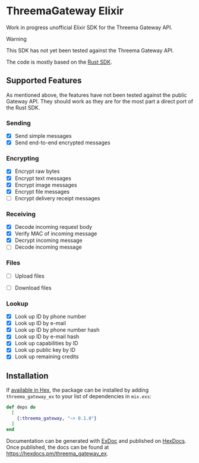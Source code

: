 # ThreemaGateway Elixir

Work in progress unofficial Elixir SDK for the Threema Gateway API.

> [!WARNING]
> This SDK has not yet been tested against the Threema Gateway API.

The code is mostly based on the [Rust SDK](https://github.com/dbrgn/threema-gateway-rs/tree/master).

## Supported Features

As mentioned above, the features have not been tested against the public Gateway API. They should work as they are for the most part a direct port of the Rust SDK.

### Sending

- [x] Send simple messages
- [x] Send end-to-end encrypted messages

### Encrypting

- [x] Encrypt raw bytes
- [x] Encrypt text messages
- [x] Encrypt image messages
- [x] Encrypt file messages
- [ ] Encrypt delivery receipt messages

### Receiving

- [x] Decode incoming request body
- [x] Verify MAC of incoming message
- [x] Decrypt incoming message
- [ ] Decode incoming message

### Files

- [ ] Upload files
- [ ] Download files


### Lookup

- [x] Look up ID by phone number
- [x] Look up ID by e-mail
- [x] Look up ID by phone number hash
- [x] Look up ID by e-mail hash
- [x] Look up capabilities by ID
- [x] Look up public key by ID
- [x] Look up remaining credits

## Installation

If [available in Hex](https://hex.pm/docs/publish), the package can be installed
by adding `threema_gateway_ex` to your list of dependencies in `mix.exs`:

```elixir
def deps do
  [
    {:threema_gateway, "~> 0.1.0"}
  ]
end
```

Documentation can be generated with [ExDoc](https://github.com/elixir-lang/ex_doc)
and published on [HexDocs](https://hexdocs.pm). Once published, the docs can
be found at <https://hexdocs.pm/threema_gateway_ex>.

